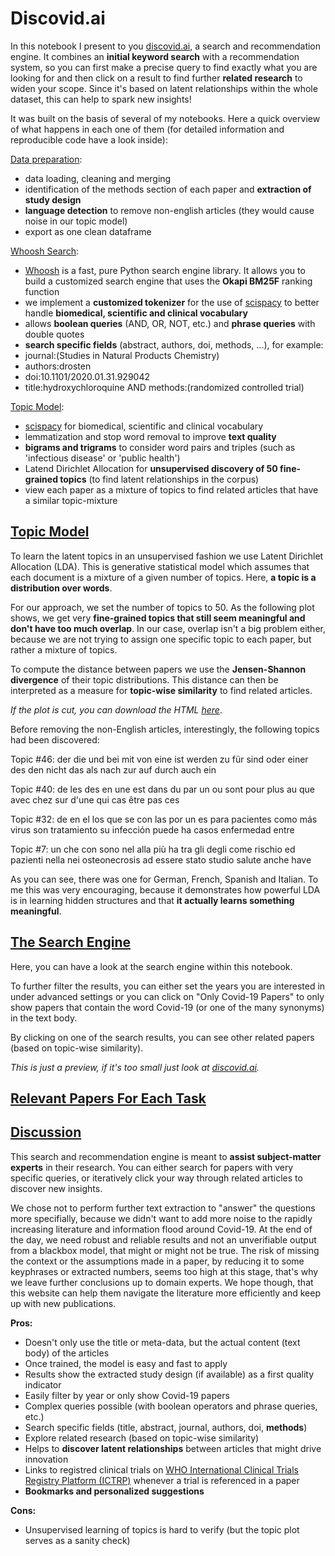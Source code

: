 # Discovid.ai

In this notebook I present to you [discovid.ai](https://discovid.ai), a search and recommendation engine. It combines an **initial keyword search** with a recommendation system, so you can first make a precise query to find exactly what you are looking for and then click on a result to find further **related research** to widen your scope. Since it's based on latent relationships within the whole dataset, this can help to spark new insights!

It was built on the basis of several of my notebooks. Here a quick overview of what happens in each one of them (for detailed information and reproducible code have a look inside):

[Data preparation](https://www.kaggle.com/danielwolffram/cord-19-create-dataframe):

* data loading, cleaning and merging
* identification of the methods section of each paper and **extraction of study design**
* **language detection** to remove non-english articles (they would cause noise in our topic model)
* export as one clean dataframe

[Whoosh Search](https://www.kaggle.com/danielwolffram/whoosh-search):

* [Whoosh](https://whoosh.readthedocs.io/en/latest/intro.html) is a fast, pure Python search engine library. It allows you to build a customized search engine that uses the **Okapi BM25F** ranking function
* we implement a **customized tokenizer** for the use of [scispacy](https://allenai.github.io/scispacy/) to better handle **biomedical, scientific and clinical vocabulary**
* allows **boolean queries** (AND, OR, NOT, etc.) and **phrase queries** with double quotes
* **search specific fields** (abstract, authors, doi, methods, ...), for example:
* journal:(Studies in Natural Products Chemistry)
* authors:drosten
* doi:10.1101/2020.01.31.929042
* title:hydroxychloroquine AND methods:(randomized controlled trial)

[Topic Model](https://www.kaggle.com/danielwolffram/topic-modeling-finding-related-articles):

* [scispacy](https://allenai.github.io/scispacy/) for biomedical, scientific and clinical vocabulary
* lemmatization and stop word removal to improve **text quality**
* **bigrams and trigrams** to consider word pairs and triples (such as 'infectious disease' or 'public health')
* Latend Dirichlet Allocation for **unsupervised discovery of 50 fine-grained topics** (to find latent relationships in the corpus)
* view each paper as a mixture of topics to find related articles that have a similar topic-mixture

## [Topic Model](https://www.kaggle.com/danielwolffram/discovid-ai-a-search-and-recommendation-engine#Topic-Model)

To learn the latent topics in an unsupervised fashion we use Latent Dirichlet Allocation (LDA). This is generative statistical model which assumes that each document is a mixture of a given number of topics. Here, **a topic is a distribution over words**.

For our approach, we set the number of topics to 50. As the following plot shows, we get very **fine-grained topics that still seem meaningful and don't have too much overlap**. In our case, overlap isn't a big problem either, because we are not trying to assign one specific topic to each paper, but rather a mixture of topics.

To compute the distance between papers we use the **Jensen-Shannon divergence** of their topic distributions. This distance can then be interpreted as a measure for **topic-wise similarity** to find related articles.

_If the plot is cut, you can download the HTML [here](https://www.kaggle.com/danielwolffram/discovid-files)_.

Before removing the non-English articles, interestingly, the following topics had been discovered:

Topic #46: der die und bei mit von eine ist werden zu für sind oder einer des den nicht das als nach zur auf durch auch ein

Topic #40: de les des en une est dans du par un ou sont pour plus au que avec chez sur d'une qui cas être pas ces

Topic #32: de en el los que se con las por un es para pacientes como más virus son tratamiento su infección puede ha casos enfermedad entre

Topic #7: un che con sono nel alla più ha tra gli degli come rischio ed pazienti nella nei osteonecrosis ad essere stato studio salute anche have

As you can see, there was one for German, French, Spanish and Italian. To me this was very encouraging, because it demonstrates how powerful LDA is in learning hidden structures and that **it actually learns something meaningful**.

## [The Search Engine](https://www.kaggle.com/danielwolffram/discovid-ai-a-search-and-recommendation-engine#The-Search-Engine)

Here, you can have a look at the search engine within this notebook.

To further filter the results, you can either set the years you are interested in under advanced settings or you can click on "Only Covid-19 Papers" to only show papers that contain the word Covid-19 (or one of the many synonyms) in the text body.

By clicking on one of the search results, you can see other related papers (based on topic-wise similarity).

_This is just a preview, if it's too small just look at [discovid.ai](https://discovid.ai)._

## [Relevant Papers For Each Task](https://www.kaggle.com/danielwolffram/discovid-ai-a-search-and-recommendation-engine#Relevant-Papers-For-Each-Task)

## [Discussion](https://www.kaggle.com/danielwolffram/discovid-ai-a-search-and-recommendation-engine#Discussion)

This search and recommendation engine is meant to **assist subject-matter experts** in their research. You can either search for papers with very specific queries, or iteratively click your way through related articles to discover new insights.

We chose not to perform further text extraction to "answer" the questions more specifially, because we didn't want to add more noise to the rapidly increasing literature and information flood around Covid-19. At the end of the day, we need robust and reliable results and not an unverifiable output from a blackbox model, that might or might not be true. The risk of missing the context or the assumptions made in a paper, by reducing it to some keyphrases or extracted numbers, seems too high at this stage, that's why we leave further conclusions up to domain experts. We hope though, that this website can help them navigate the literature more efficiently and keep up with new publications.

**Pros:**

* Doesn't only use the title or meta-data, but the actual content (text body) of the articles
* Once trained, the model is easy and fast to apply
* Results show the extracted study design (if available) as a first quality indicator
* Easily filter by year or only show Covid-19 papers
* Complex queries possible (with boolean operators and phrase queries, etc.)
* Search specific fields (title, abstract, journal, authors, doi, **methods**)
* Explore related research (based on topic-wise similarity)
* Helps to **discover latent relationships** between articles that might drive innovation
* Links to registred clinical trials on [WHO International Clinical Trials Registry Platform (ICTRP)](https://www.who.int/ictrp/en/) whenever a trial is referenced in a paper
* **Bookmarks and personalized suggestions**

**Cons:**

* Unsupervised learning of topics is hard to verify (but the topic plot serves as a sanity check)
